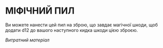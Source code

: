 ﻿# МІФІЧНИЙ ПИЛ

Ви можете нанести цей пил на зброю, що завдає магічної шкоди, щоб додати d12 до вашого наступного кидка шкоди цією зброєю.

*Витратний матеріал*